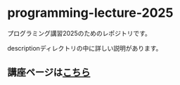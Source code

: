 # programming-lecture-2025
プログラミング講習2025のためのレポジトリです。

descriptionディレクトリの中に詳しい説明があります。

## 講座ページは[こちら](https://www.notion.so/2025-1cfae6e241438074aac8de07900ec4ef)

